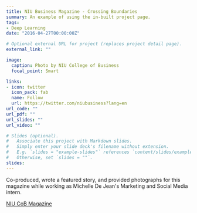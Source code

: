 ```yaml
---
title: NIU Business Magazine - Crossing Boundaries
summary: An example of using the in-built project page.
tags:
- Deep Learning
date: "2016-04-27T00:00:00Z"

# Optional external URL for project (replaces project detail page).
external_link: ""

image:
  caption: Photo by NIU College of Business
  focal_point: Smart

links:
- icon: twitter
  icon_pack: fab
  name: Follow
  url: https://twitter.com/niubusiness?lang=en
url_code: ""
url_pdf: ""
url_slides: ""
url_video: ""

# Slides (optional).
#   Associate this project with Markdown slides.
#   Simply enter your slide deck's filename without extension.
#   E.g. `slides = "example-slides"` references `content/slides/example-slides.md`.
#   Otherwise, set `slides = ""`.
slides: 
---
```


Co-produced, wrote a featured story, and provided photographs for this magazine while working as Michelle De Jean's Marketing and Social Media intern. 

[NIU CoB Magazine](https://issuu.com/northernillinoisuniversity/docs/48936_niu_business_magazine_bb_v8_s?e=1858810%2F55596148)
